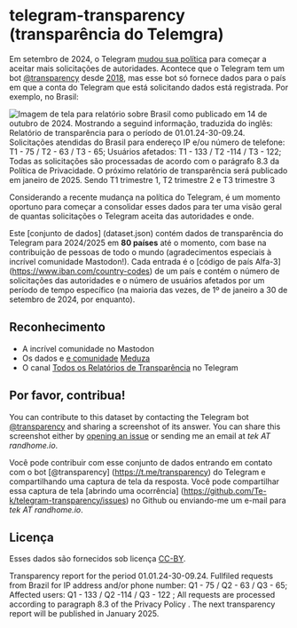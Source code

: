 # telegram-transparency (transparência do Telemgra)

Em setembro de 2024, o Telegram [mudou sua política](https://www.bbc.com/news/articles/cvglp0xny3eo) para começar a aceitar mais solicitações de autoridades. Acontece que o Telegram tem um bot [@transparency](https://t.me/transparency) desde [2018](https://meduza.io/en/news/2018/08/28/telegram-founder-assures-users-that-his-instant-messenger-s-new-privacy-policy-doesn-t-mean-he-s-getting-in-bed-with-the-fsb), mas esse bot só fornece dados para o país em que a conta do Telegram que está solicitando dados está registrada. Por exemplo, no Brasil:

![Imagem de tela para relatório sobre Brasil como publicado em 14 de outubro de 2024. Mostrando a seguind informação, traduzida do inglês: Relatório de transparência para o período de 01.01.24-30-09.24. Solicitações atendidas do Brasil para endereço IP e/ou número de telefone: T1 - 75 / T2 - 63 / T3 - 65; Usuários afetados: T1 - 133 / T2 -114 / T3 - 122; Todas as solicitações são processadas de acordo com o parágrafo 8.3 da Política de Privacidade. O próximo relatório de transparência será publicado em janeiro de 2025. Sendo T1 trimestre 1, T2 trimestre 2 e T3 trimestre 3](img/telegram-transparency-report-as-20241014.jpg)

Considerando a recente mudança na política do Telegram, é um momento oportuno para começar a consolidar esses dados para ter uma visão geral de quantas solicitações o Telegram aceita das autoridades e onde.

Este [conjunto de dados] (dataset.json) contém dados de transparência do Telegram para 2024/2025 em **80 países** até o momento, com base na contribuição de pessoas de todo o mundo (agradecimentos especiais à incrível comunidade Mastodon!). Cada entrada é o [código de país Alfa-3] (https://www.iban.com/country-codes) de um país e contém o número de solicitações das autoridades e o número de usuários afetados por um período de tempo específico (na maioria das vezes, de 1º de janeiro a 30 de setembro de 2024, por enquanto).

## Reconhecimento

* A incrível comunidade no Mastodon
* Os dados e [e comunidade](https://x.com/zd_vladislav/status/1842181592778690728) [Meduza](https://meduza.io/)
* O canal [Todos os Relatórios de Transparência](https://t.me/TransparencyReport2024) no Telegram

## Por favor, contribua!

You can contribute to this dataset by contacting the Telegram bot [@transparency](https://t.me/transparency) and sharing a screenshot of its answer. You can share this screenshot either by [opening an issue](https://github.com/Te-k/telegram-transparency/issues) or sending me an email at _tek AT randhome.io_.

Você pode contribuir com esse conjunto de dados entrando em contato com o bot [@transparency] (https://t.me/transparency) do Telegram e compartilhando uma captura de tela da resposta. Você pode compartilhar essa captura de tela [abrindo uma ocorrência] (https://github.com/Te-k/telegram-transparency/issues) no Github ou enviando-me um e-mail para _tek AT randhome.io_.

## Licença

Esses dados são fornecidos sob licença [CC-BY]([https://creativecommons.org/licenses/by/4.0/deed.en](https://creativecommons.org/licenses/by/4.0/deed.pt-br)).

Transparency report for the period 01.01.24-30-09.24. Fullfiled requests from Brazil for IP address and/or phone number: Q1 - 75 / Q2 - 63 / Q3 - 65; Affected users: Q1 - 133 /  Q2 -114 / Q3 - 122 ; All requests are processed according to paragraph 8.3 of the Privacy Policy . The next transparency report will be published in January 2025.
